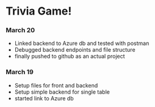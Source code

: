 # Trivia Game!


### March 20
- Linked backend to Azure db and tested with postman
- Debugged backend endpoints and file structure
- finally pushed to github as an actual project

### March 19

- Setup files for front and backend
- Setup simple backend for single table
- started link to Azure db

